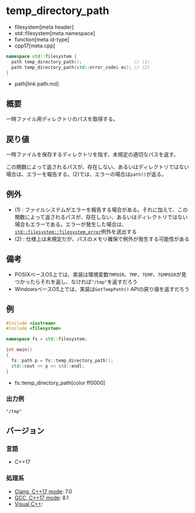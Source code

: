 # temp_directory_path
* filesystem[meta header]
* std::filesystem[meta namespace]
* function[meta id-type]
* cpp17[meta cpp]

```cpp
namespace std::filesystem {
  path temp_directory_path();                    // (1)
  path temp_directory_path(std::error_code& ec); // (2)
}
```
* path[link path.md]

## 概要
一時ファイル用ディレクトリのパスを取得する。


## 戻り値
一時ファイルを保存するディレクトリを指す、未規定の適切なパスを返す。

この関数によって返されるパスが、存在しない、あるいはディレクトリではない場合は、エラーを報告する。(2)では、エラーの場合は`path()`が返る。


## 例外
- (1) : ファイルシステムがエラーを報告する場合がある。それに加えて、この関数によって返されるパスが、存在しない、あるいはディレクトリではない場合もエラーである。エラーが発生した場合は、[`std::filesystem::filesystem_error`](filesystem_error.md)例外を送出する
- (2) : 仕様上は未規定だが、パスのメモリ確保で例外が発生する可能性がある


## 備考
- POSIXベースOS上では、実装は環境変数`TMPDIR`、`TMP`、`TEMP`、`TEMPDIR`が見つかったらそれを返し、なければ`"/tmp"`を返すだろう
- WindowsベースOS上では、実装は`GetTempPath()` APIの戻り値を返すだろう


## 例
```cpp example
#include <iostream>
#include <filesystem>

namespace fs = std::filesystem;

int main()
{
  fs::path p = fs::temp_directory_path();
  std::cout << p << std::endl;
}
```
* fs::temp_directory_path[color ff0000]

### 出力例
```
"/tmp"
```

## バージョン
### 言語
- C++17

### 処理系
- [Clang, C++17 mode](/implementation.md#clang): 7.0
- [GCC, C++17 mode](/implementation.md#gcc): 8.1
- [Visual C++](/implementation.md#visual_cpp):
